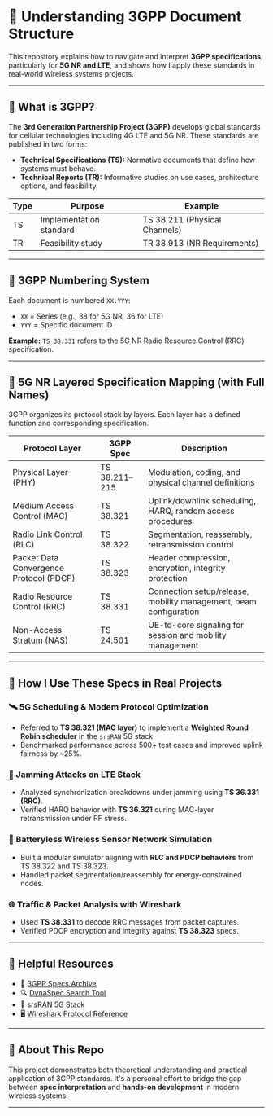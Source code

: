 # 📡 Understanding 3GPP Document Structure

This repository explains how to navigate and interpret **3GPP specifications**, particularly for **5G NR and LTE**, and shows how I apply these standards in real-world wireless systems projects.

---

## 📘 What is 3GPP?

The **3rd Generation Partnership Project (3GPP)** develops global standards for cellular technologies including 4G LTE and 5G NR. These standards are published in two forms:

- **Technical Specifications (TS):** Normative documents that define how systems must behave.
- **Technical Reports (TR):** Informative studies on use cases, architecture options, and feasibility.

| Type | Purpose                | Example                        |
|------|------------------------|--------------------------------|
| TS   | Implementation standard | TS 38.211 (Physical Channels) |
| TR   | Feasibility study       | TR 38.913 (NR Requirements)    |

---

## 🔢 3GPP Numbering System

Each document is numbered `XX.YYY`:
- `XX` = Series (e.g., 38 for 5G NR, 36 for LTE)
- `YYY` = Specific document ID

**Example:** `TS 38.331` refers to the 5G NR Radio Resource Control (RRC) specification.

---

## 🧩 5G NR Layered Specification Mapping (with Full Names)

3GPP organizes its protocol stack by layers. Each layer has a defined function and corresponding specification.

| **Protocol Layer**                          | **3GPP Spec** | **Description**                                                                 |
|--------------------------------------------|---------------|---------------------------------------------------------------------------------|
| Physical Layer (PHY)                       | TS 38.211–215 | Modulation, coding, and physical channel definitions                            |
| Medium Access Control (MAC)                | TS 38.321     | Uplink/downlink scheduling, HARQ, random access procedures                      |
| Radio Link Control (RLC)                   | TS 38.322     | Segmentation, reassembly, retransmission control                               |
| Packet Data Convergence Protocol (PDCP)    | TS 38.323     | Header compression, encryption, integrity protection                            |
| Radio Resource Control (RRC)               | TS 38.331     | Connection setup/release, mobility management, beam configuration              |
| Non-Access Stratum (NAS)                   | TS 24.501     | UE-to-core signaling for session and mobility management                        |

---

## 🧪 How I Use These Specs in Real Projects

### 🛰️ 5G Scheduling & Modem Protocol Optimization
- Referred to **TS 38.321 (MAC layer)** to implement a **Weighted Round Robin scheduler** in the `srsRAN` 5G stack.
- Benchmarked performance across 500+ test cases and improved uplink fairness by ~25%.

### 🔐 Jamming Attacks on LTE Stack
- Analyzed synchronization breakdowns under jamming using **TS 36.331 (RRC)**.
- Verified HARQ behavior with **TS 36.321** during MAC-layer retransmission under RF stress.

### 🧠 Batteryless Wireless Sensor Network Simulation
- Built a modular simulator aligning with **RLC and PDCP behaviors** from TS 38.322 and TS 38.323.
- Handled packet segmentation/reassembly for energy-constrained nodes.

### 🌐 Traffic & Packet Analysis with Wireshark
- Used **TS 38.331** to decode RRC messages from packet captures.
- Verified PDCP encryption and integrity against **TS 38.323** specs.

---

## 🔗 Helpful Resources

- 📄 [3GPP Specs Archive](https://www.3gpp.org/ftp/Specs/)
- 🔍 [DynaSpec Search Tool](https://www.3gpp.org/DynaReport)
- 🧪 [srsRAN 5G Stack](https://github.com/srsran/srsRAN_5G)
- 🖥️ [Wireshark Protocol Reference](https://www.wireshark.org/docs/dfref/)

---

## 🎯 About This Repo

This project demonstrates both theoretical understanding and practical application of 3GPP standards. It's a personal effort to bridge the gap between **spec interpretation** and **hands-on development** in modern wireless systems.

---

